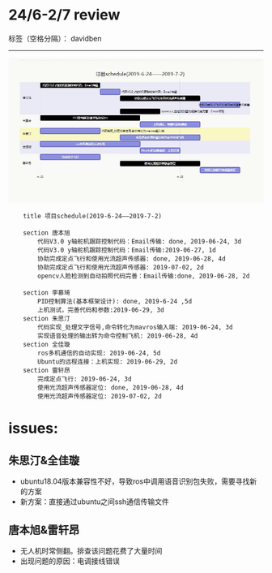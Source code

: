﻿# 24/6-2/7 review

标签（空格分隔）： davidben

---
![](../img/img_0705.JPG)

```gantt
    title 项目schedule(2019-6-24——2019-7-2)
    
    section 唐本旭
        代码V3.0 y轴舵机跟踪控制代码：Email传输: done, 2019-06-24, 3d
        代码V3.0 y轴舵机跟踪控制代码：Email传输:2019-06-27, 1d
        协助完成定点飞行和使用光流超声传感器: done, 2019-06-28, 4d
        协助完成定点飞行和使用光流超声传感器: 2019-07-02, 2d
        opencv人脸检测到自动拍照代码完善：Email传输:done, 2019-06-28, 2d

    section 李慕琦
        PID控制算法(基本框架设计): done, 2019-6-24 ,5d
        上机测试，完善代码和参数:2019-06-29, 3d
    section 朱思汀
        代码实现_处理文字信号,命令转化为mavros输入端: 2019-06-24, 3d
        实现语音处理的输出转为命令控制飞机: 2019-06-28, 4d
    section 全佳璇
        ros多机通信的自动实现: 2019-06-24, 5d
        Ubuntu的远程连接：上机实现: 2019-06-29, 2d
    section 雷轩昂
        完成定点飞行: 2019-06-24, 3d
        使用光流超声传感器定位: done, 2019-06-28, 4d
        使用光流超声传感器定位: 2019-07-02, 2d
```

# issues:

## 朱思汀&全佳璇
- ubuntu18.04版本兼容性不好，导致ros中调用语音识别包失败，需要寻找新的方案
- 新方案：直接通过ubuntu之间ssh通信传输文件

## 唐本旭&雷轩昂
- 无人机时常侧翻。排查该问题花费了大量时间
- 出现问题的原因：电调接线错误

